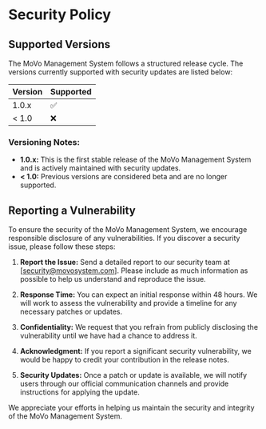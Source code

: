 # Security Policy

## Supported Versions

The MoVo Management System follows a structured release cycle. The versions currently supported with security updates are listed below:

| Version | Supported          |
| ------- | ------------------ |
| 1.0.x   | :white_check_mark: |
| < 1.0   | :x:                |

### Versioning Notes:
- **1.0.x:** This is the first stable release of the MoVo Management System and is actively maintained with security updates.
- **< 1.0:** Previous versions are considered beta and are no longer supported.

## Reporting a Vulnerability

To ensure the security of the MoVo Management System, we encourage responsible disclosure of any vulnerabilities. If you discover a security issue, please follow these steps:

1. **Report the Issue:** Send a detailed report to our security team at [security@movosystem.com]. Please include as much information as possible to help us understand and reproduce the issue.

2. **Response Time:** You can expect an initial response within 48 hours. We will work to assess the vulnerability and provide a timeline for any necessary patches or updates.

3. **Confidentiality:** We request that you refrain from publicly disclosing the vulnerability until we have had a chance to address it.

4. **Acknowledgment:** If you report a significant security vulnerability, we would be happy to credit your contribution in the release notes.

5. **Security Updates:** Once a patch or update is available, we will notify users through our official communication channels and provide instructions for applying the update.

We appreciate your efforts in helping us maintain the security and integrity of the MoVo Management System.
